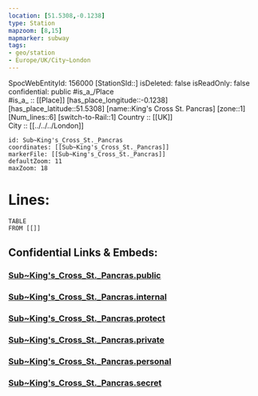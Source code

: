 ```yaml
---
location: [51.5308,-0.1238] 
type: Station 
mapzoom: [8,15] 
mapmarker: subway 
tags:
- geo/station
- Europe/UK/City~London
---
```

SpocWebEntityId: 156000
[StationSId::] 
isDeleted: false
isReadOnly: false
confidential: public
#is_a_/Place  
#is_a_ :: [[Place]] 
[has_place_longitude::-0.1238] 
[has_place_latitude::51.5308] 
[name::King's Cross St. Pancras] 
[zone::1] 
[Num_lines::6] 
[switch-to-Rail::1] 
Country :: [[UK]]  
City :: [[../../../London]]  


```leaflet
id: Sub~King's_Cross_St._Pancras
coordinates: [[Sub~King's_Cross_St._Pancras]] 
markerFile: [[Sub~King's_Cross_St._Pancras]] 
defaultZoom: 11 
maxZoom: 18
```


# Lines: 
```dataview
TABLE 
FROM [[]] 
```


## Confidential Links & Embeds: 

### [Sub~King's_Cross_St._Pancras.public](/_public/\Earth\Continent\Europe\Europe~North\UK\England\Regions~England\London,Greater\cities~GreaterLondon\Underground\StationSub~King's_Cross_St._Pancras.public.md) 

### [Sub~King's_Cross_St._Pancras.internal](/_internal/\Earth\Continent\Europe\Europe~North\UK\England\Regions~England\London,Greater\cities~GreaterLondon\Underground\StationSub~King's_Cross_St._Pancras.internal.md) 

### [Sub~King's_Cross_St._Pancras.protect](/_protect/\Earth\Continent\Europe\Europe~North\UK\England\Regions~England\London,Greater\cities~GreaterLondon\Underground\StationSub~King's_Cross_St._Pancras.protect.md) 

### [Sub~King's_Cross_St._Pancras.private](/_private/\Earth\Continent\Europe\Europe~North\UK\England\Regions~England\London,Greater\cities~GreaterLondon\Underground\StationSub~King's_Cross_St._Pancras.private.md) 

### [Sub~King's_Cross_St._Pancras.personal](/_personal/\Earth\Continent\Europe\Europe~North\UK\England\Regions~England\London,Greater\cities~GreaterLondon\Underground\StationSub~King's_Cross_St._Pancras.personal.md) 

### [Sub~King's_Cross_St._Pancras.secret](/_secret/\Earth\Continent\Europe\Europe~North\UK\England\Regions~England\London,Greater\cities~GreaterLondon\Underground\StationSub~King's_Cross_St._Pancras.secret.md)

